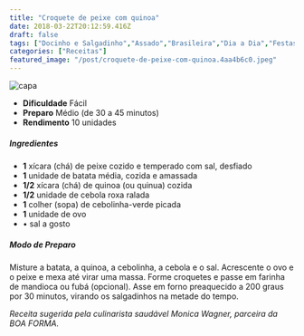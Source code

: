 ```yaml
---
title: "Croquete de peixe com quinoa"
date: 2018-03-22T20:12:59.416Z
draft: false
tags: ["Docinho e Salgadinho","Assado","Brasileira","Dia a Dia","Festas","Leve e Saudável","Peixes e frutos do mar","Receitas","Receitas simples e fáceis","Salgados"]
categories: ["Receitas"]
featured_image: "/post/croquete-de-peixe-com-quinoa.4aa4b6c0.jpeg"
---
```


![capa](/post/croquete-de-peixe-com-quinoa.4aa4b6c0.jpeg)

*   **Dificuldade** Fácil
*   **Preparo** Médio (de 30 a 45 minutos)
*   **Rendimento** 10 unidades

##### Ingredientes

*   **1** xícara (chá) de peixe cozido e temperado com sal, desfiado
*   **1** unidade de batata média, cozida e amassada
*   **1/2** xícara (chá) de quinoa (ou quinua) cozida
*   **1/2** unidade de cebola roxa ralada
*   **1** colher (sopa) de cebolinha-verde picada
*   **1** unidade de ovo
*   • sal a gosto

##### Modo de Preparo

Misture a batata, a quinoa, a cebolinha, a cebola e o sal. Acrescente o ovo e o peixe e mexa até virar uma massa. Forme croquetes e passe em farinha de mandioca ou fubá (opcional). Asse em forno preaquecido a 200 graus por 30 minutos, virando os salgadinhos na metade do tempo.

_Receita sugerida pela culinarista saudável Monica Wagner, parceira da BOA FORMA._

